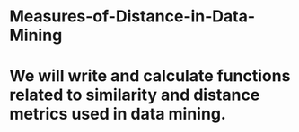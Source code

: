 # Measures-of-Distance-in-Data-Mining
# We will write and calculate functions related to similarity and distance metrics used in data mining.
